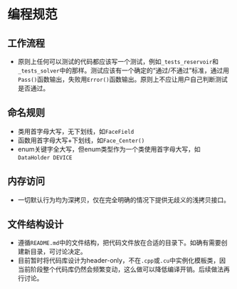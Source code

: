 # 编程规范

## 工作流程
- 原则上任何可以测试的代码都应该写一个测试，例如`_tests_reservoir`和`_tests_solver`中的那样。测试应该有一个确定的“通过/不通过”标准，通过用`Pass()`函数输出，失败用`Error()`函数输出。原则上不应让用户自己判断测试是否通过。

## 命名规则
- 类用首字母大写，无下划线，如`FaceField`
- 函数用首字母大写+下划线，如`Face_Center()`
- enum关键字全大写，但enum类型作为一个类使用首字母大写，如`DataHolder DEVICE`

## 内存访问
- 一切默认行为均为深拷贝，仅在完全明确的情况下提供无歧义的浅拷贝接口。

## 文件结构设计

- 遵循`README.md`中的文件结构，把代码文件放在合适的目录下。如确有需要创建新目录，可讨论决定。
- 目前暂时将代码库设计为header-only，不在`.cpp`或`.cu`中实例化模板类，因当前阶段整个代码库仍然会频繁变动，这么做可以降低编译开销。后续做法再行讨论。

